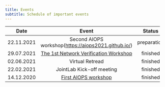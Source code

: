```yaml
---
title: Events
subtitle: Schedule of important events
---
```


<!-- | Tables        | Are           | Cool  |
| ------------- |:-------------:| -----:|
| col 3 is      | right-aligned | $1600 |
| col 2 is      | centered      |   $12 |
| zebra stripes | are neat      |    $1 | -->


| Date          | Event                      | Status|
|:-------------:|:--------------------------:|:-----:|
| 22.11.2021    | Second AIOPS workshop(https://aiops2021.github.io/)                           | preparation |
| 29.07.2021    | [The 1st Network Verification Workshop](https://networkverification-workshop.github.io/)           | finished |
| 02.06.2021    | Virtual Retread                                 | finished |
| 22.02.2021    | JointLab Kick-off meeting                       | finished    |
| 14.12.2020    | [First AIOPS workshop](https://aiopsworkshop.github.io/index.html)                            | finished    |
